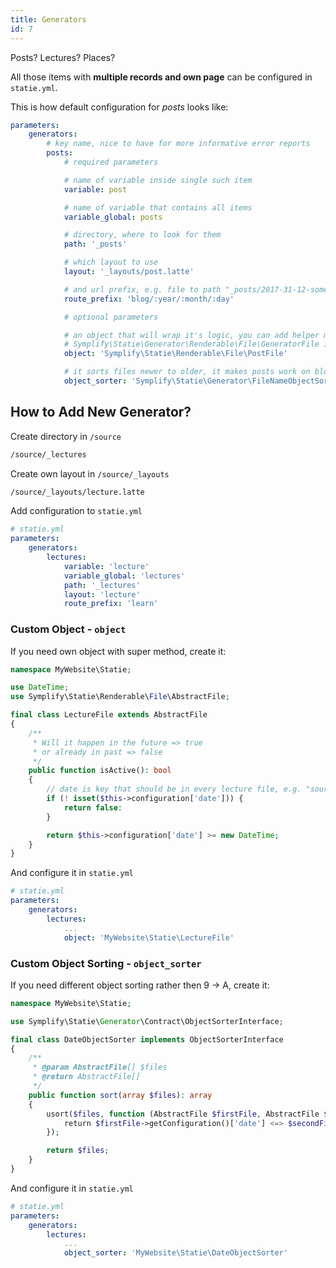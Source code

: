 ```yaml
---
title: Generators
id: 7
---
```


Posts? Lectures? Places?

All those items with **multiple records and own page** can be configured in `statie.yml`.

This is how default configuration for _posts_ looks like:

```yaml
parameters:
    generators:
        # key name, nice to have for more informative error reports
        posts:
            # required parameters

            # name of variable inside single such item
            variable: post

            # name of variable that contains all items
            variable_global: posts

            # directory, where to look for them
            path: '_posts'

            # which layout to use
            layout: '_layouts/post.latte'

            # and url prefix, e.g. file to path "_posts/2017-31-12-some-post.md" => "blog/2017/31/12/some-post"
            route_prefix: 'blog/:year/:month/:day'

            # optional parameters

            # an object that will wrap it's logic, you can add helper methods into it and use it in templates
            # Symplify\Statie\Generator\Renderable\File\GeneratorFile is used by default
            object: 'Symplify\Statie\Renderable\File\PostFile'

            # it sorts files newer to older, it makes posts work on blog site by default 
            object_sorter: 'Symplify\Statie\Generator\FileNameObjectSorter'
```

## How to Add New Generator?

Create directory in `/source`

```bash
/source/_lectures
```

Create own layout in `/source/_layouts`

```bash
/source/_layouts/lecture.latte
```

Add configuration to `statie.yml`

```yaml
# statie.yml
parameters:
    generators:
        lectures:
            variable: 'lecture'
            variable_global: 'lectures'
            path: '_lectures'
            layout: 'lecture'
            route_prefix: 'learn'
```

### Custom Object - `object`

If you need own object with super method, create it:

```php
namespace MyWebsite\Statie;

use DateTime;
use Symplify\Statie\Renderable\File\AbstractFile;

final class LectureFile extends AbstractFile
{
    /**
     * Will it happen in the future => true
     * or already in past => false
     */
    public function isActive(): bool
    {
        // date is key that should be in every lecture file, e.g. "source/_lectures/doctrine-orm.md"
        if (! isset($this->configuration['date'])) {
            return false:
        }

        return $this->configuration['date'] >= new DateTime;
    }
}
```

And configure it in `statie.yml`

```yaml
# statie.yml
parameters:
    generators:
        lectures:
            ...
            object: 'MyWebsite\Statie\LectureFile'
```

### Custom Object Sorting - `object_sorter`

If you need different object sorting rather then 9 → A, create it:

```php
namespace MyWebsite\Statie;

use Symplify\Statie\Generator\Contract\ObjectSorterInterface;

final class DateObjectSorter implements ObjectSorterInterface
{
    /**
     * @param AbstractFile[] $files
     * @return AbstractFile[]
     */
    public function sort(array $files): array
    {
        usort($files, function (AbstractFile $firstFile, AbstractFile $secondFile): int {
            return $firstFile->getConfiguration()['date'] <=> $secondFile->getConfiguration()['date']; 
        });

        return $files;
    }
}
```

And configure it in `statie.yml`

```yaml
# statie.yml
parameters:
    generators:
        lectures:
            ...
            object_sorter: 'MyWebsite\Statie\DateObjectSorter'
```
